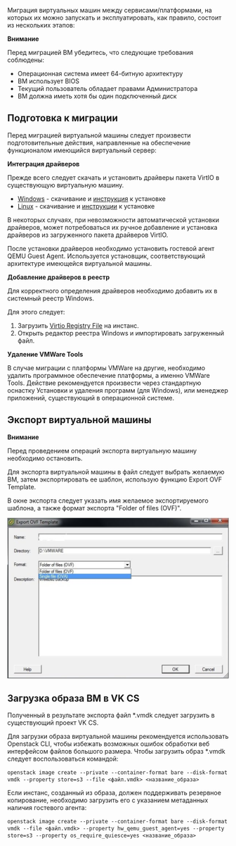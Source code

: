 Миграция виртуальных машин между сервисами/платформами, на которых их можно запускать и эксплуатировать, как правило, состоит из нескольких этапов:

**Внимание**

Перед миграцией ВМ убедитесь, что следующие требования соблюдены:

- Операционная система имеет 64-битную архитектуру
- ВМ использует BIOS
- Текущий пользователь обладает правами Администратора
- ВМ должна иметь хотя бы один подключенный диск

## Подготовка к миграции

Перед миграцией виртуальной машины следует произвести подготовительные действия, направленные на обеспечение функционалом имеющийся виртуальный сервер:

**Интеграция драйверов**

Прежде всего следует скачать и установить драйверы пакета VirtIO в существующую виртуальную машину.

- [Windows](https://fedorapeople.org/groups/virt/virtio-win/direct-downloads/archive-virtio/virtio-win-0.1.171-1/) - скачивание и [инструкция](https://www.linux-kvm.org/page/WindowsGuestDrivers/Download_Drivers) к установке
- [Linux](https://www.linux-kvm.org/page/Virtio) - скачивание и [инструкции](https://www.linux-kvm.org/page/Virtio) к установке

В некоторых случаях, при невозможности автоматической установки драйверов, может потребоваться их ручное добавление и установка драйверов из загруженного пакета драйверов VirtIO.

После установки драйверов необходимо установить гостевой агент QEMU Guest Agent. Используется установщик, соответствующий архитектуре имеющейся виртуальной машины.

**Добавление драйверов в реестр**

Для корректного определения драйверов необходимо добавить их в системный реестр Windows.

Для этого следует:

1.  Загрузить [Virtio Registry File](http://migration.platform9.com.s3-us-west-1.amazonaws.com/virtio.reg) на инстанс.
2.  Открыть редактор реестра Windows и импортировать загруженный файл.

**Удаление VMWare Tools**

В случае миграции с платформы VMWare на другие, необходимо удалить программное обеспечение платформы, а именно VMWare Tools. Действие рекомендуется произвести через стандартную оснастку Установки и удаления программ (для Windows), или менеджер приложений, существующий в операционной системе.

## Экспорт виртуальной машины

**Внимание**

Перед проведением операций экспорта виртуальную машину необходимо остановить.

Для экспорта виртуальной машины в файл следует выбрать желаемую ВМ, затем экспортировать ее шаблон, использую функцию Export OVF Template.

В окне экспорта следует указать имя желаемое экспортируемого шаблона, а также формат экспорта "Folder of files (OVF)".

![](./assets/1597747823199-1597747823199.png)

## Загрузка образа ВМ в VK CS

Полученный в результате экспорта файл \*.vmdk следует загрузить в существующий проект VK CS.

Для загрузки образа виртуальной машины рекомендуется использовать Openstack CLI, чтобы избежать возможных ошибок обработки веб интерфейсом файлов большого размера. Чтобы загрузить образ \*.vmdk следует воспользоваться командой:

```
openstack image create --private --container-format bare --disk-format vmdk --property store=s3 --file <файл.vmdk> <название_образа>
```

Если инстанс, созданный из образа, должен поддерживать резервное копирование, необходимо загрузить его с указанием метаданных наличия гостевого агента:

```
openstack image create --private --container-format bare --disk-format vmdk --file <файл.vmdk> --property hw_qemu_guest_agent=yes --property store=s3 --property os_require_quiesce=yes <название_образа>
```
